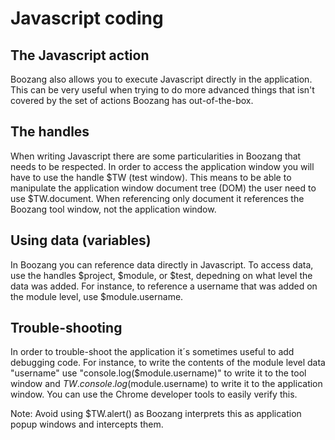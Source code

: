 Javascript coding
=================

The Javascript action
---------------------
Boozang also allows you to execute Javascript directly in the application. This can be very useful when trying to do more advanced things that isn't covered by the set of actions Boozang has out-of-the-box. 


The handles
------------
When writing Javascript there are some particularities in Boozang that needs to be respected. In order to access the application window you will have to use the handle $TW (test window). This means to be able to manipulate the application window document tree (DOM) the user need to use $TW.document. When referencing only document it references the Boozang tool window, not the application window.


Using data (variables)
----------------------
In Boozang you can reference data directly in Javascript. To access data, use the handles $project, $module, or $test, depedning on what level the data was added. For instance, to reference a username that was added on the module level, use $module.username. 


Trouble-shooting
---------------
In order to trouble-shoot the application it´s sometimes useful to add debugging code. For instance, to write the contents of the module level data "username" use "console.log($module.username)" to write it to the tool window and $TW.console.log($module.username) to write it to the application window. You can use the Chrome developer tools to easily verify this.

Note: Avoid using $TW.alert() as Boozang interprets this as application popup windows and intercepts them. 